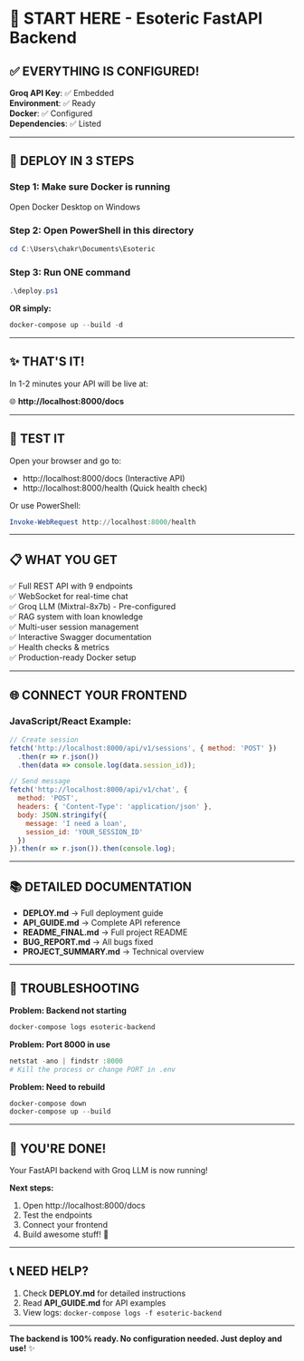 # 🎯 START HERE - Esoteric FastAPI Backend

## ✅ EVERYTHING IS CONFIGURED!

**Groq API Key**: ✅ Embedded  
**Environment**: ✅ Ready  
**Docker**: ✅ Configured  
**Dependencies**: ✅ Listed  

---

## 🚀 DEPLOY IN 3 STEPS

### Step 1: Make sure Docker is running
Open Docker Desktop on Windows

### Step 2: Open PowerShell in this directory
```powershell
cd C:\Users\chakr\Documents\Esoteric
```

### Step 3: Run ONE command
```powershell
.\deploy.ps1
```

**OR simply:**
```powershell
docker-compose up --build -d
```

---

## ✨ THAT'S IT!

In 1-2 minutes your API will be live at:

🌐 **http://localhost:8000/docs**

---

## 🧪 TEST IT

Open your browser and go to:
- http://localhost:8000/docs (Interactive API)
- http://localhost:8000/health (Quick health check)

Or use PowerShell:
```powershell
Invoke-WebRequest http://localhost:8000/health
```

---

## 📋 WHAT YOU GET

✅ Full REST API with 9 endpoints  
✅ WebSocket for real-time chat  
✅ Groq LLM (Mixtral-8x7b) - Pre-configured  
✅ RAG system with loan knowledge  
✅ Multi-user session management  
✅ Interactive Swagger documentation  
✅ Health checks & metrics  
✅ Production-ready Docker setup  

---

## 🌐 CONNECT YOUR FRONTEND

### JavaScript/React Example:
```javascript
// Create session
fetch('http://localhost:8000/api/v1/sessions', { method: 'POST' })
  .then(r => r.json())
  .then(data => console.log(data.session_id));

// Send message
fetch('http://localhost:8000/api/v1/chat', {
  method: 'POST',
  headers: { 'Content-Type': 'application/json' },
  body: JSON.stringify({
    message: 'I need a loan',
    session_id: 'YOUR_SESSION_ID'
  })
}).then(r => r.json()).then(console.log);
```

---

## 📚 DETAILED DOCUMENTATION

- **DEPLOY.md** → Full deployment guide
- **API_GUIDE.md** → Complete API reference  
- **README_FINAL.md** → Full project README  
- **BUG_REPORT.md** → All bugs fixed  
- **PROJECT_SUMMARY.md** → Technical overview  

---

## 🐛 TROUBLESHOOTING

**Problem: Backend not starting**
```powershell
docker-compose logs esoteric-backend
```

**Problem: Port 8000 in use**
```powershell
netstat -ano | findstr :8000
# Kill the process or change PORT in .env
```

**Problem: Need to rebuild**
```powershell
docker-compose down
docker-compose up --build
```

---

## 🎉 YOU'RE DONE!

Your FastAPI backend with Groq LLM is now running!

**Next steps:**
1. Open http://localhost:8000/docs
2. Test the endpoints
3. Connect your frontend
4. Build awesome stuff! 🚀

---

## 📞 NEED HELP?

1. Check **DEPLOY.md** for detailed instructions
2. Read **API_GUIDE.md** for API examples
3. View logs: `docker-compose logs -f esoteric-backend`

---

**The backend is 100% ready. No configuration needed. Just deploy and use!** ✨

